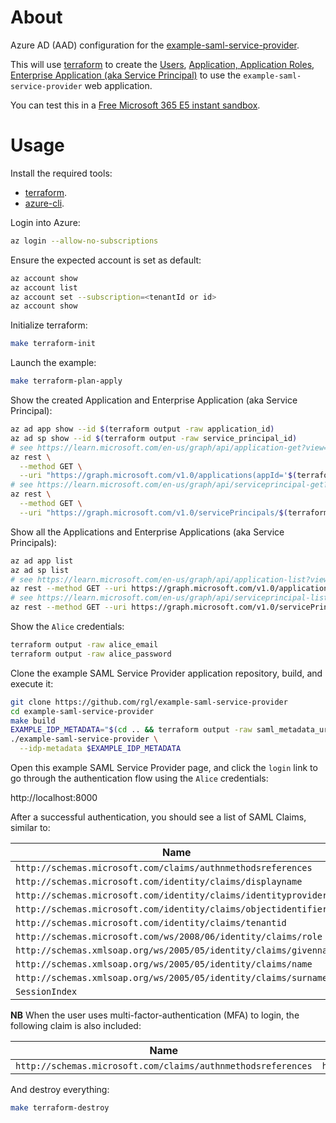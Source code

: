 # About

Azure AD (AAD) configuration for the [example-saml-service-provider](https://github.com/rgl/example-saml-service-provider).

This will use [terraform](https://www.terraform.io/) to create the [Users](users.tf), [Application, Application Roles, Enterprise Application (aka Service Principal)](applications.tf) to use the `example-saml-service-provider` web application.

You can test this in a [Free Microsoft 365 E5 instant sandbox](https://developer.microsoft.com/en-us/microsoft-365/dev-program).

# Usage

Install the required tools:

* [terraform](https://github.com/hashicorp/terraform).
* [azure-cli](https://github.com/Azure/azure-cli).

Login into Azure:

```bash
az login --allow-no-subscriptions
```

Ensure the expected account is set as default:

```bash
az account show
az account list
az account set --subscription=<tenantId or id>
az account show
```

Initialize terraform:

```bash
make terraform-init
```

Launch the example:

```bash
make terraform-plan-apply
```

Show the created Application and Enterprise Application (aka Service Principal):

```bash
az ad app show --id $(terraform output -raw application_id)
az ad sp show --id $(terraform output -raw service_principal_id)
# see https://learn.microsoft.com/en-us/graph/api/application-get?view=graph-rest-1.0&tabs=http
az rest \
  --method GET \
  --uri "https://graph.microsoft.com/v1.0/applications(appId='$(terraform output -raw application_id)')"
# see https://learn.microsoft.com/en-us/graph/api/serviceprincipal-get?view=graph-rest-1.0&tabs=http
az rest \
  --method GET \
  --uri "https://graph.microsoft.com/v1.0/servicePrincipals/$(terraform output -raw service_principal_id)"
```

Show all the Applications and Enterprise Applications (aka Service Principals):

```bash
az ad app list
az ad sp list
# see https://learn.microsoft.com/en-us/graph/api/application-list?view=graph-rest-1.0&tabs=http
az rest --method GET --uri https://graph.microsoft.com/v1.0/applications
# see https://learn.microsoft.com/en-us/graph/api/serviceprincipal-list?view=graph-rest-1.0&tabs=http
az rest --method GET --uri https://graph.microsoft.com/v1.0/servicePrincipals
```

Show the `Alice` credentials:

```bash
terraform output -raw alice_email
terraform output -raw alice_password
```

Clone the example SAML Service Provider application repository, build,
and execute it:

```bash
git clone https://github.com/rgl/example-saml-service-provider
cd example-saml-service-provider
make build
EXAMPLE_IDP_METADATA="$(cd .. && terraform output -raw saml_metadata_url)"
./example-saml-service-provider \
  --idp-metadata $EXAMPLE_IDP_METADATA
```

Open this example SAML Service Provider page, and click the `login` link to go
through the authentication flow using the `Alice` credentials:

http://localhost:8000

After a successful authentication, you should see a list of SAML Claims,
similar to:

| Name                                                                  | Value                                                                                 |
|-----------------------------------------------------------------------|---------------------------------------------------------------------------------------|
| `http://schemas.microsoft.com/claims/authnmethodsreferences`          | `http://schemas.microsoft.com/ws/2008/06/identity/authenticationmethod/password`      |
| `http://schemas.microsoft.com/identity/claims/displayname`            | `Alice Doe`                                                                           |
| `http://schemas.microsoft.com/identity/claims/identityprovider`       | `https://sts.windows.net/00000000-0000-0000-0000-000000000000/`                       |
| `http://schemas.microsoft.com/identity/claims/objectidentifier`       | `00000000-0000-0000-0000-000000000000`                                                |
| `http://schemas.microsoft.com/identity/claims/tenantid`               | `00000000-0000-0000-0000-000000000000`                                                |
| `http://schemas.microsoft.com/ws/2008/06/identity/claims/role`        | `administrator`                                                                       |
| `http://schemas.xmlsoap.org/ws/2005/05/identity/claims/givenname`     | `Alice`                                                                               |
| `http://schemas.xmlsoap.org/ws/2005/05/identity/claims/name`          | `alice.doe@example.com`                                                               |
| `http://schemas.xmlsoap.org/ws/2005/05/identity/claims/surname`       | `Doe`                                                                                 |
| `SessionIndex`                                                        | `_00000000-0000-0000-0000-000000000000`                                               |

**NB** When the user uses multi-factor-authentication (MFA) to login, the following claim is also included:

| Name                                                                  | Value                                                                                 |
|-----------------------------------------------------------------------|---------------------------------------------------------------------------------------|
| `http://schemas.microsoft.com/claims/authnmethodsreferences`          | `http://schemas.microsoft.com/claims/multipleauthn`                                   |

And destroy everything:

```bash
make terraform-destroy
```
